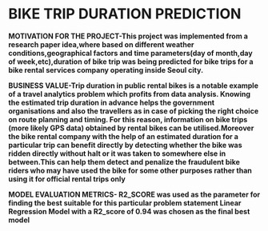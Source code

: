 # BIKE TRIP DURATION PREDICTION

**MOTIVATION FOR THE PROJECT-This project was implemented from a research paper idea,where based on different weather conditions,geographical factors and time parameters(day of month,day of week,etc),duration of bike trip was being predicted for bike trips for a bike rental services company operating inside Seoul city.**

**BUSINESS VALUE-Trip duration in public rental bikes is a notable example of a travel analytics problem which profits from data analysis. Knowing the estimated trip duration in advance helps the government organisations and also the travellers as in case of picking the right choice on route planning and timing. For this reason, information on bike trips (more likely GPS data) obtained by rental bikes can be utilised.Moreover the bike rental company with the help of an estimated duration for a particular trip can benefit directly by detecting whether the bike was ridden directly without halt or it was taken to somewhere else in between.This can help them detect and penalize the fraudulent bike riders who may have used the bike for some other purposes rather than using it for official rental trips only**

**MODEL EVALUATION METRICS- R2_SCORE was used as the parameter for finding the best suitable for this particular problem statement
Linear Regression Model with a R2_score of 0.94 was chosen as the final best model**







